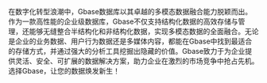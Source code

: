 在数字化转型浪潮中，Gbase数据库以其卓越的多模态数据融合能力脱颖而出。作为一款高性能的企业级数据库，Gbase不仅支持结构化数据的高效存储与管理，还能够无缝整合半结构化和非结构化数据，实现多模态数据的全面融合。无论是企业的业务数据、用户行为数据还是多媒体内容，都能在Gbase中找到最适合的存储方式，并通过强大的分析工具挖掘出隐藏的价值。Gbase致力于为企业提供灵活、安全、可扩展的数据解决方案，助力企业在激烈的市场竞争中抢占先机。选择Gbase，让您的数据焕发新生！